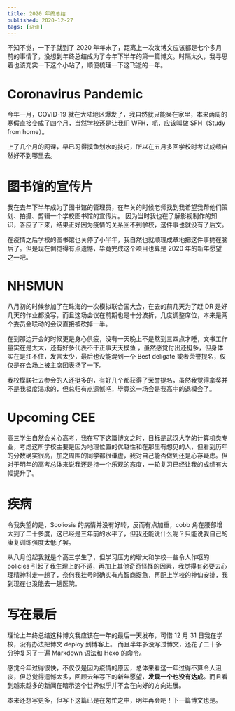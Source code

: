 ```yaml
---
title: 2020 年终总结
published: 2020-12-27
tags: [杂谈]
---
```

不知不觉，一下子就到了 2020 年年末了，距离上一次发博文应该都是七个多月前的事情了，没想到年终总结成为了今年下半年的第一篇博文。时隔太久，我寻思着也该充实一下这个小站了，顺便梳理一下这飞逝的一年。

# Coronavirus Pandemic
今年一月，COVID-19 就在大陆地区爆发了，我自然就只能呆在家里，本来两周的寒假直接变成了四个月，当然学校还是让我们 WFH，呃，应该叫做 SFH（Study from home）。

上了几个月的网课，早已习得摸鱼划水的技巧，所以在五月多回学校时考试成绩自然好不到哪里去。

# 图书馆的宣传片
我在去年下半年成为了图书馆的管理员，在年关的时候老师找到我希望我帮他们策划、拍摄、剪辑一个学校图书馆的宣传片。
因为当时我也在了解影视制作的知识，答应了下来，结果正好因为疫情的关系回不到学校，这件事也就没有了后文。

在疫情之后学校的图书馆也关停了小半年，我自然也就顺理成章地把这件事抛在脑后了。但是现在倒觉得有点遗憾，毕竟完成这个项目也算是 2020 年的新年愿望之一吧。

# NHSMUN
八月初的时候参加了在珠海的一次模拟联合国大会，在去的前几天为了赶 DR 是好几天的作业都没写，而且这场会议在前期也是十分波折，几度调整席位，本来是两个委员会联动的会议直接被砍掉一半。

在到那边开会的时候更是身心俱疲，没有一天晚上不是熬到三四点才睡，文书工作量实在是太大，还有好多代表不干正事天天摸鱼 ，虽然感觉付出还挺多，但身体实在是扛不住，发言太少，最后也没能混到一个 Best deligate 或者荣誉提名，仅仅是在会场上被主席团表扬了一下。

我校模联社去参会的人还挺多的，有好几个都获得了荣誉提名，虽然我觉得拿奖并不是我极度渴求的，但总归有点遗憾吧，毕竟这一场会是我高中的退模会了。

# Upcoming CEE
高三学生自然会关心高考，我在写下这篇博文之时，目标是武汉大学的计算机类专业，考虑这所学校主要是因为地理位置的优越性和在那里有想见的人，但看到历年的分数确实很高，加之周围的同学都很谦虚，我对自己能否做到还是心存疑虑。但对于明年的高考总体来说我还是持一个乐观的态度，一轮复习已经让我的成绩有大幅提升了。

# 疾病
令我失望的是，Scoliosis 的病情并没有好转，反而有点加重，cobb 角在腰部增大到了二十多度，这已经是三年前的水平了，但我还能说什么呢？只能说我自己的康复训练强度太低了罢。

从八月份起我就是个高三学生了，但学习压力的增大和学校一些令人作呕的 policies 引起了我生理上的不适，再加上其他奇奇怪怪的因素，我觉得有必要去心理精神科走一趟了，奈何我挂号时确实有点智商捉急，再配上学校的神仙安排，我到现在也没能去一趟医院。

# 写在最后
理论上年终总结这种博文我应该在一年的最后一天发布，可惜 12 月 31 日我在学校，没有办法把博文 deploy 到博客上。
而且半年多没写过博文，还花了二十多分钟复习了一遍 Markdown 语法和 Hexo 的命令。

感觉今年过得很快，不仅仅是因为疫情的原因，总体来看这一年过得不算令人沮丧，但总觉得遗憾太多，回顾去年写下的新年愿望，**发现一个也没有达成**。而且看到越来越多的新闻在暗示这个世界似乎并不会在向好的方向进展。

本来还想写更多，但写下这篇已是在匆忙之中，明年再会吧！下一篇博文也是。